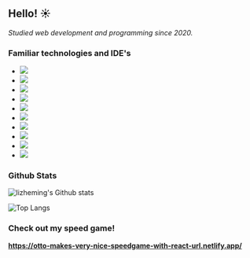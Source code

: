 ## Hello! ☀️

*Studied web development and programming since 2020.*

### Familiar technologies and IDE's


- <img src="https://img.shields.io/badge/Visual_Studio_Code-0078D4?style=for-the-badge&logo=visual%20studio%20code&logoColor=white"/>
- <img src="https://img.shields.io/badge/IntelliJ_IDEA-000000.svg?style=for-the-badge&logo=intellij-idea&logoColor=white"/>
- <img src="https://img.shields.io/badge/Atom-66595C?style=for-the-badge&logo=Atom&logoColor=white"/>

- <img src="https://img.shields.io/badge/PHP-777BB4?style=for-the-badge&logo=php&logoColor=white"/>
- <img src="https://img.shields.io/badge/Python-FFD43B?style=for-the-badge&logo=python&logoColor=blue"/>
- <img src="https://img.shields.io/badge/JavaScript-323330?style=for-the-badge&logo=javascript&logoColor=F7DF1E"/>
- <img src="https://img.shields.io/badge/HTML5-E34F26?style=for-the-badge&logo=html5&logoColor=white"/>
- <img src="https://img.shields.io/badge/CSS3-1572B6?style=for-the-badge&logo=css3&logoColor=white"/>
- <img src="https://img.shields.io/badge/React-20232A?style=for-the-badge&logo=react&logoColor=61DAFB"/>
- <img src="https://img.shields.io/badge/Symfony-000000?style=for-the-badge&logo=Symfony&logoColor=white"/>


### Github Stats

![lizheming's Github stats](https://github-readme-stats.vercel.app/api?username=otdot&show_icons=true)

![Top Langs](https://github-readme-stats.vercel.app/api/top-langs/?username=otdot&hide=TeX&layout=compact)


### Check out my speed game!

**https://otto-makes-very-nice-speedgame-with-react-url.netlify.app/**
